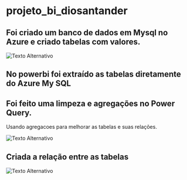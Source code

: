 # projeto_bi_diosantander
## Foi criado um banco de dados em Mysql no Azure e criado tabelas com valores.

![Texto Alternativo](https://i.imgur.com/cBvMxmt.png)

## No powerbi foi extraído as tabelas diretamente do Azure My SQL
## Foi feito uma limpeza e agregações no Power Query.
Usando agregacoes para melhorar as tabelas e suas relações.

![Texto Alternativo](https://i.imgur.com/uO2DQSq.png)

## Criada a relação entre as tabelas

![Texto Alternativo](https://i.imgur.com/CawT9SS.png)
